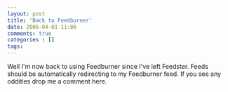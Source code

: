 ```yaml
---
layout: post
title: 'Back to Feedburner'
date: 2006-04-01 11:06
comments: true
categories : []
tags:
---
```

Well I'm now back to using Feedburner since I've left Feedster. Feeds should be automatically redirecting to my Feedburner feed. If you see any oddities drop me a comment here.



